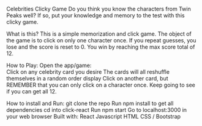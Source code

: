Celebrities Clicky Game
Do you think you know the characters from Twin Peaks well? If so, put your knowledge and memory to the test with this clicky game.

What is this?
This is a simple memorization and click game. The object of the game is to click on only one character once. If you repeat guesses, you lose and the score is reset to 0. You win by reaching the max score total of 12.

How to Play:
Open the app/game:  
Click on any celebrity card you desire
The cards will all reshuffle themselves in a random order display
Click on another card, but REMEMBER that you can only click on a character once.
Keep going to see if you can get all 12.

How to install and Run:
git clone the repo
Run npm install to get all dependencies
cd into click-react
Run npm start
Go to localhost:3000 in your web browser
Built with:
React
Javascript
HTML
CSS / Bootstrap